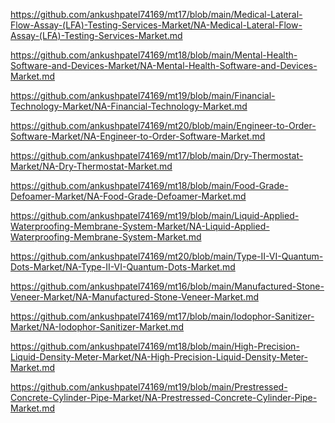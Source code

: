 <p><a href="https://github.com/ankushpatel74169/mt17/blob/main/Medical-Lateral-Flow-Assay-(LFA)-Testing-Services-Market/NA-Medical-Lateral-Flow-Assay-(LFA)-Testing-Services-Market.md">https://github.com/ankushpatel74169/mt17/blob/main/Medical-Lateral-Flow-Assay-(LFA)-Testing-Services-Market/NA-Medical-Lateral-Flow-Assay-(LFA)-Testing-Services-Market.md</a></p><p><a href="https://github.com/ankushpatel74169/mt18/blob/main/Mental-Health-Software-and-Devices-Market/NA-Mental-Health-Software-and-Devices-Market.md">https://github.com/ankushpatel74169/mt18/blob/main/Mental-Health-Software-and-Devices-Market/NA-Mental-Health-Software-and-Devices-Market.md</a></p><p><a href="https://github.com/ankushpatel74169/mt19/blob/main/Financial-Technology-Market/NA-Financial-Technology-Market.md">https://github.com/ankushpatel74169/mt19/blob/main/Financial-Technology-Market/NA-Financial-Technology-Market.md</a></p><p><a href="https://github.com/ankushpatel74169/mt20/blob/main/Engineer-to-Order-Software-Market/NA-Engineer-to-Order-Software-Market.md">https://github.com/ankushpatel74169/mt20/blob/main/Engineer-to-Order-Software-Market/NA-Engineer-to-Order-Software-Market.md</a></p><p><a href="https://github.com/ankushpatel74169/mt17/blob/main/Dry-Thermostat-Market/NA-Dry-Thermostat-Market.md">https://github.com/ankushpatel74169/mt17/blob/main/Dry-Thermostat-Market/NA-Dry-Thermostat-Market.md</a></p><p><a href="https://github.com/ankushpatel74169/mt18/blob/main/Food-Grade-Defoamer-Market/NA-Food-Grade-Defoamer-Market.md">https://github.com/ankushpatel74169/mt18/blob/main/Food-Grade-Defoamer-Market/NA-Food-Grade-Defoamer-Market.md</a></p><p><a href="https://github.com/ankushpatel74169/mt19/blob/main/Liquid-Applied-Waterproofing-Membrane-System-Market/NA-Liquid-Applied-Waterproofing-Membrane-System-Market.md">https://github.com/ankushpatel74169/mt19/blob/main/Liquid-Applied-Waterproofing-Membrane-System-Market/NA-Liquid-Applied-Waterproofing-Membrane-System-Market.md</a></p><p><a href="https://github.com/ankushpatel74169/mt20/blob/main/Type-II-VI-Quantum-Dots-Market/NA-Type-II-VI-Quantum-Dots-Market.md">https://github.com/ankushpatel74169/mt20/blob/main/Type-II-VI-Quantum-Dots-Market/NA-Type-II-VI-Quantum-Dots-Market.md</a></p><p><a href="https://github.com/ankushpatel74169/mt16/blob/main/Manufactured-Stone-Veneer-Market/NA-Manufactured-Stone-Veneer-Market.md">https://github.com/ankushpatel74169/mt16/blob/main/Manufactured-Stone-Veneer-Market/NA-Manufactured-Stone-Veneer-Market.md</a></p><p><a href="https://github.com/ankushpatel74169/mt17/blob/main/Iodophor-Sanitizer-Market/NA-Iodophor-Sanitizer-Market.md">https://github.com/ankushpatel74169/mt17/blob/main/Iodophor-Sanitizer-Market/NA-Iodophor-Sanitizer-Market.md</a></p><p><a href="https://github.com/ankushpatel74169/mt18/blob/main/High-Precision-Liquid-Density-Meter-Market/NA-High-Precision-Liquid-Density-Meter-Market.md">https://github.com/ankushpatel74169/mt18/blob/main/High-Precision-Liquid-Density-Meter-Market/NA-High-Precision-Liquid-Density-Meter-Market.md</a></p><p><a href="https://github.com/ankushpatel74169/mt19/blob/main/Prestressed-Concrete-Cylinder-Pipe-Market/NA-Prestressed-Concrete-Cylinder-Pipe-Market.md">https://github.com/ankushpatel74169/mt19/blob/main/Prestressed-Concrete-Cylinder-Pipe-Market/NA-Prestressed-Concrete-Cylinder-Pipe-Market.md</a></p>
